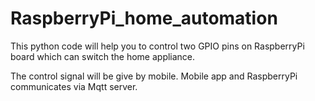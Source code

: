# RaspberryPi_home_automation

This python code will help you to control two
GPIO pins on RaspberryPi board which can switch
the home appliance. 

The control signal will be give by mobile. 
Mobile app and RaspberryPi communicates via 
Mqtt server. 
